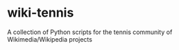 # wiki-tennis
A collection of Python scripts for the tennis community of Wikimedia/Wikipedia projects
